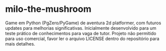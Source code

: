 # milo-the-mushroom
Game em Python (PgZero/PyGame) de aventura 2d platformer, com futuros updates para melhorias significativas. Inicialmente desenvolvido para um teste prático de conhecimentos para vaga de tutor. Projeto não permitido para uso comercial, favor ler o arquivo LICENSE dentro do repositório para mais detalhes.
